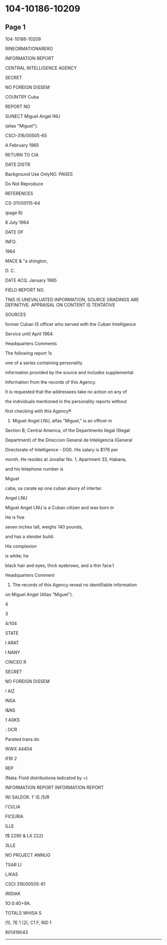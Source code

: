 # 104-10186-10209

## Page 1

104-10186-10209

RINEORMATIONARERO

INFORMATION REPORT

CENTRAL INTELLIGENCE AGENCY

SECRET

NO FOREIGN DISSEM

COUNTRY Cuba

REPORT NO

SUNECT Miguel Angel INU

(alias "Miguel").

CSCI-316/00505-65

A February 1965

RETURN TO CIA

DATE DISTR

Background Use OnlyNO. PAGES

Do Not Reproduce

REFERENCES

CS-311/00115-64

(page 6)

8 July 1964

DATE OF

INFO.

1964

MACE & "a shington,

D. C.

DATE ACQ. January 1965

FIELO REPORT NO.

TNIS IS UNEVALUATED INPORMATION, SOURCE GRADINGS ARE DEFINITIVE. APPRAISAL ON CONTENT IS TENTATIVE

SOURCES

former Cuban IS officer who served with the Cuban Intelligence

Service until April 1964.

Headquarters Comments

The following report 1s

one of a series containing personality

information provided by the source and includes supplemental

Information from the records of this Agency.

It is requested that the addressees take no action on any of

the individuals mentioned in the personality reports without

first checking with this Agency®

1. Miguel Angel LNU, alfas "Miguel," is an officer in

Section B, Central America, of the Departmento Ilegal (Illegal

Department) of the Direccion General de Inteligencia (General

Directorate of Intelligence - DGI). His salary is $176 per

month. He resides at Jovallar No. 1, Apartment 33, Habana,

and his telephone number is

Miguel

caba, sa carate ep one cuban alsory of interter.

Angel LNU

Miguel Angel LNU is a Cuban citizen and was born in

He is five

seven inches tall, weighs 140 pounds,

and has a slender build.

His complexion

is white; he

black hair and eyes, thick eyebrows, and a thin face.1

Headquarters Comment

1. The records of this Agency reveal no identifiable information

on Miguel Angel (Allas "Miguel").

4

3

4/104

STATE

I ARAT

I NANY

CINCSO R

SECRET

NO FOREIGN DISSEM

! AIZ

INSA

I&NS

1 A0KS

: OCR

Parated trans do

WWX 44404

IFBI 2

REP

(Nata: Fiold distributiona ladicatod by =)

INFORMATION REPORT INFORMATION REPORT

WI SALEOR. 1' IS /5/R

I'CI/LIA

FICE/RIA

ILLE

f$ 2290 & LX 222}

3LLE

NO PROJECT ANNUG

TSAR LI

L/KAS

CSCI 316/00505-61

iRIDIAK

1O:0:40+9A.

TOTALS WHISA S

(1), 7E 1 (2), C1 F, RID 1

801419043

---

